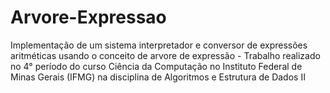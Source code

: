# Arvore-Expressao
Implementação de um sistema interpretador e conversor de expressões aritméticas usando o conceito de arvore de expressão - Trabalho realizado no 4° período do curso Ciência da Computação no Instituto Federal de Minas Gerais (IFMG) na disciplina de Algoritmos e Estrutura de Dados II
